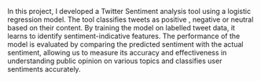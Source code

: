 In this project, I developed a Twitter Sentiment analysis tool using a logistic regression model. The tool classifies tweets as positive , negative or neutral based on their content. 
By training the model on labelled tweet data, it learns to identify sentiment-indicative features. 
The performance of the model is evaluated by comparing the predicted sentiment with the actual sentiment, allowing us to measure its accuracy and effectiveness in understanding public opinion on various topics
and classifies user sentiments accurately.
